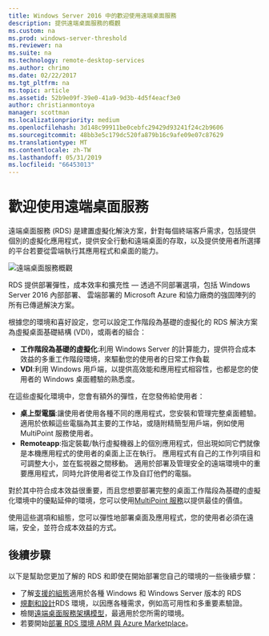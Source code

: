 ```yaml
---
title: Windows Server 2016 中的歡迎使用遠端桌面服務
description: 提供遠端桌面服務的概觀
ms.custom: na
ms.prod: windows-server-threshold
ms.reviewer: na
ms.suite: na
ms.technology: remote-desktop-services
ms.author: chrimo
ms.date: 02/22/2017
ms.tgt_pltfrm: na
ms.topic: article
ms.assetid: 52b9e09f-39e0-41a9-9d3b-4d5f4eacf3e0
author: christianmontoya
manager: scottman
ms.localizationpriority: medium
ms.openlocfilehash: 3d148c99911be0cebfc29429d93241f24c2b9606
ms.sourcegitcommit: 48bb3e5c179dc520fa879b16c9afe09e07c87629
ms.translationtype: MT
ms.contentlocale: zh-TW
ms.lasthandoff: 05/31/2019
ms.locfileid: "66453013"
---
```

# <a name="welcome-to-remote-desktop-services"></a>歡迎使用遠端桌面服務 

遠端桌面服務 (RDS) 是建置虛擬化解決方案，針對每個終端客戶需求，包括提供個別的虛擬化應用程式，提供安全行動和遠端桌面的存取，以及提供使用者所選擇的平台若要從雲端執行其應用程式和桌面的能力。

![遠端桌面服務概觀](./media/rds-overview.png)

RDS 提供部署彈性，成本效率和擴充性 — 透過不同部署選項，包括 Windows Server 2016 內部部署、 雲端部署的 Microsoft Azure 和協力廠商的強固陣列的所有已傳遞解決方案。

根據您的環境和喜好設定，您可以設定工作階段為基礎的虛擬化的 RDS 解決方案為虛擬桌面基礎結構 (VDI)，或兩者的組合：

- **工作階段為基礎的虛擬化**:利用 Windows Server 的計算能力，提供符合成本效益的多重工作階段環境，來驅動您的使用者的日常工作負載
- **VDI**:利用 Windows 用戶端，以提供高效能和應用程式相容性，也都是您的使用者的 Windows 桌面體驗的熟悉度。

在這些虛擬化環境中，您會有額外的彈性，在您發佈給使用者：

- **桌上型電腦**:讓使用者使用各種不同的應用程式，您安裝和管理完整桌面體驗。 適用於依賴這些電腦為其主要的工作站，或隨附精簡型用戶端，例如使用 MultiPoint 服務使用者。
- **Remoteapp**:指定裝載/執行虛擬機器上的個別應用程式，但出現如同它們就像是本機應用程式的使用者的桌面上正在執行。 應用程式有自己的工作列項目和可調整大小，並在監視器之間移動。 適用於部署及管理安全的遠端環境中的重要應用程式，同時允許使用者從工作及自訂他們的電腦。

對於其中符合成本效益很重要，而且您想要部署完整的桌面工作階段為基礎的虛擬化環境中的優點延伸的環境，您可以使用[MultiPoint 服務](../multipoint-services/multipoint-services.md)以提供最佳的價值。 

使用這些選項和組態，您可以彈性地部署桌面及應用程式，您的使用者必須在遠端，安全，並符合成本效益的方式。

## <a name="next-steps"></a>後續步驟

以下是幫助您更加了解的 RDS 和即使在開始部署您自己的環境的一些後續步驟：
-   了解[支援的組態](rds-supported-config.md)適用於各種 Windows 和 Windows Server 版本的 RDS
-   [規劃和設計](rds-plan-and-design.md)RDS 環境，以因應各種需求，例如高可用性和多重要素驗證。
-   檢閱[遠端桌面服務架構模型](desktop-hosting-logical-architecture.md)，最適用於您所需的環境。
-   若要開始[部署 RDS 環境 ARM 與 Azure Marketplace](rds-in-azure.md)。
